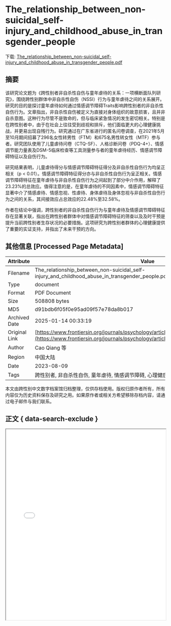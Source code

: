 # The_relationship_between_non-suicidal_self-injury_and_childhood_abuse_in_transgender_people

<!-- tcd_download_link -->
下载: <a href="../The_relationship_between_non-suicidal_self-injury_and_childhood_abuse_in_transgender_people.pdf" download>The_relationship_between_non-suicidal_self-injury_and_childhood_abuse_in_transgender_people.pdf</a>
<!-- tcd_download_link_end -->

## 摘要

<!-- tcd_abstract -->
该研究论文题为《跨性别者非自杀性自伤与童年虐待的关系：一项横断面队列研究》，围绕跨性别群体中非自杀性自伤（NSSI）行为与童年虐待之间的关系展开。研究的目的是探讨童年虐待如何通过情感调节障碍Traits影响跨性别者的非自杀性自伤行为。文章指出，非自杀性自伤被定义为直接对身体组织的故意损害，且并非自杀意图。这种行为尽管不是致命的，但与临床紧急情况的发生密切相关。特别是在跨性别者中，由于在社会上往往受到歧视和排斥，他们面临更大的心理健康挑战，并更易出现自残行为。研究通过在广东省进行的匿名问卷调查，在2021年5月至10月期间招募了296名女性转男性（FTM）和675名男性转女性（MTF）参与者。研究团队使用了儿童虐待问卷（CTQ-SF）、人格诊断问卷（PDQ-4+）、情感调节能力量表及DSM-5临床检查等工具测量参与者的童年虐待经历、情感调节障碍特征以及自伤行为。 

研究结果表明，儿童虐待得分与情感调节障碍特征得分及非自杀性自伤行为均呈正相关（p < 0.01）。情感调节障碍特征得分亦与非自杀性自伤行为呈正相关。情感调节障碍特征在童年虐待与非自杀性自伤行为之间起到了部分中介作用，解释了23.23%的总效应。值得注意的是，在童年虐待的不同因素中，情感调节障碍特征显著中介了情感虐待、情感忽视、性虐待、身体虐待及身体忽视与非自杀性自伤行为之间的关系，其间接效应占总效应的22.48%至32.58%。

作者在结论中强调，跨性别者的非自杀性自伤行为与童年虐待及情感调节障碍特征存在显著关联，指出在跨性别者群体中对情感调节障碍特征的筛查以及及时干预是提升当前跨性别者生存状况的必要措施。这项研究为跨性别者群体的心理健康提供了重要的实证支持，并指出了未来干预的方向。

<!-- tcd_abstract_end -->

## 其他信息 [Processed Page Metadata]

| Attribute       | Value                                  |
|-----------------|----------------------------------------|
| Filename        | The_relationship_between_non-suicidal_self-injury_and_childhood_abuse_in_transgender_people.pdf                             |
| Type            | document                                 |
| Format          | PDF Document                               |
| Size            | 508808 bytes                           |
| MD5             | d91bdb6f05f0e95ad09f57e78da8b017                                  |
| Archived Date   | 2025-01-14 00:33:19                             |
| Original Link   | [https://www.frontiersin.org/journals/psychology/articles/10.3389/fpsyg.2023.1062601/pdf](https://www.frontiersin.org/journals/psychology/articles/10.3389/fpsyg.2023.1062601/pdf)                         |
| Author          | Cao Qiang 等                               |
 | Region          | 中国大陆                               |
| Date            | 2023-08-09                                 |
| Tags            | 跨性别者, 非自杀性自伤, 童年虐待, 情感调节障碍, 心理健康, 医学研究                                 |

本文由跨性别中文数字档案馆归档整理，仅供存档使用。版权归原作者所有，所有内容仅为历史资料保存及研究之用。如果原作者或相关方希望移除存档内容，请通过电子邮件与我们联系。

## 正文 { data-search-exclude }

<!-- tcd_main_text -->
<iframe src="../The_relationship_between_non-suicidal_self-injury_and_childhood_abuse_in_transgender_people.pdf" width="100%" height="600px">
    <p>无法显示PDF，请下载查看。</p>
</iframe>
<!-- tcd_main_text_end -->

